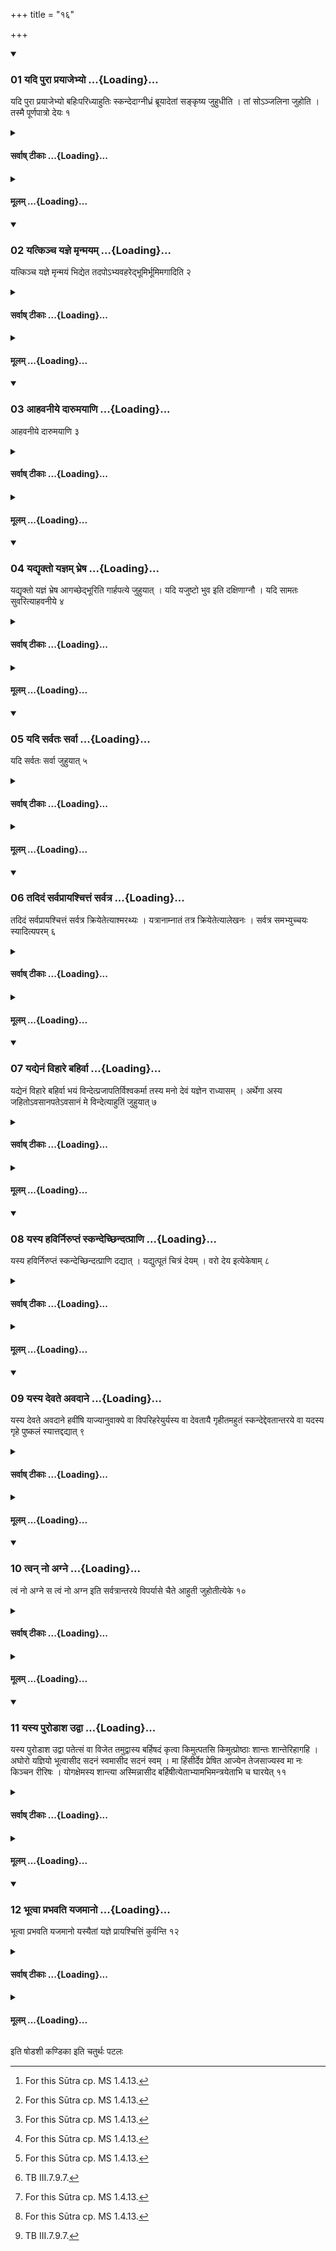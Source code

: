 +++
title = "१६"

+++

<div class="js_include" includetitle="true" newlevelforh1="3" unfilled url="/vedAH_yajuH/taittirIyam/sUtram/ApastambaH/shrautam/vishvAsa-prastutiH/09/16/01_yadi_purA_prayAjebhyo.md">
<details open><summary><h3>01 यदि पुरा प्रयाजेभ्यो ...{Loading}...</h3></summary>

यदि पुरा प्रयाजेभ्यो बहिःपरिध्याहुतिः स्कन्देदाग्नीध्रं ब्रूयादेतां सङ्कृष्य जुहुधीति । तां सोऽञ्जलिना जुहोति । तस्मै पूर्णपात्रो देयः १
</details>
</div>
<div class="js_include collapsed" newlevelforh1="4" title="सर्वाष् टीकाः" unfilled url="/vedAH_yajuH/taittirIyam/sUtram/ApastambaH/shrautam/sarvASh_TIkAH/09/16/01_yadi_purA_prayAjebhyo.md">
<details><summary><h4>सर्वाष् टीकाः ...{Loading}...</h4></summary>
<details><summary>थिते</summary>

1. Before the fore-offering if the offering-material spills (from the ladle) outside the enclosing sticks, (the Adhvaryu) should tell the Āgnīdhra, "Having scratched it together, offer it". He (the Āgnīdhra) offers that offering by means of his folded hands. A pot filled (with rice or barley) should be given to him (by the sacrificer).[^1]  

[^1]: For this Sūtra cp. MS 1.4.13.
</details>
</details>
</div>
<div class="js_include collapsed" newlevelforh1="4" title="मूलम्" unfilled url="/vedAH_yajuH/taittirIyam/sUtram/ApastambaH/shrautam/mUlam/09/16/01_yadi_purA_prayAjebhyo.md">
<details><summary><h4>मूलम् ...{Loading}...</h4></summary>

यदि पुरा प्रयाजेभ्यो बहिःपरिध्याहुतिः स्कन्देदाग्नीध्रं ब्रूयादेतां सङ्कृष्य जुहुधीति । तां सोऽञ्जलिना जुहोति । तस्मै पूर्णपात्रो देयः १
</details>
</div>
<div class="js_include" includetitle="true" newlevelforh1="3" unfilled url="/vedAH_yajuH/taittirIyam/sUtram/ApastambaH/shrautam/vishvAsa-prastutiH/09/16/02_yatkincha_yajne_mRnmayam.md">
<details open><summary><h3>02 यत्किञ्च यज्ञे मृन्मयम् ...{Loading}...</h3></summary>

यत्किञ्च यज्ञे मृन्मयं भिद्येत तदपोऽभ्यवहरेद्भूमिर्भूमिमगादिति २
</details>
</div>
<div class="js_include collapsed" newlevelforh1="4" title="सर्वाष् टीकाः" unfilled url="/vedAH_yajuH/taittirIyam/sUtram/ApastambaH/shrautam/sarvASh_TIkAH/09/16/02_yatkincha_yajne_mRnmayam.md">
<details><summary><h4>सर्वाष् टीकाः ...{Loading}...</h4></summary>
<details><summary>थिते</summary>

2. Whatever earthen utensil breaks in the course of the performance of sacrifice, one should throw it in water with bhūmirbhūmimagāt.[^1]   

[^1]: ṢaḍB I.6.20.
</details>
</details>
</div>
<div class="js_include collapsed" newlevelforh1="4" title="मूलम्" unfilled url="/vedAH_yajuH/taittirIyam/sUtram/ApastambaH/shrautam/mUlam/09/16/02_yatkincha_yajne_mRnmayam.md">
<details><summary><h4>मूलम् ...{Loading}...</h4></summary>

यत्किञ्च यज्ञे मृन्मयं भिद्येत तदपोऽभ्यवहरेद्भूमिर्भूमिमगादिति २
</details>
</div>
<div class="js_include" includetitle="true" newlevelforh1="3" unfilled url="/vedAH_yajuH/taittirIyam/sUtram/ApastambaH/shrautam/vishvAsa-prastutiH/09/16/03_AhavanIye_dArumayANi.md">
<details open><summary><h3>03 आहवनीये दारुमयाणि ...{Loading}...</h3></summary>

आहवनीये दारुमयाणि ३
</details>
</div>
<div class="js_include collapsed" newlevelforh1="4" title="सर्वाष् टीकाः" unfilled url="/vedAH_yajuH/taittirIyam/sUtram/ApastambaH/shrautam/sarvASh_TIkAH/09/16/03_AhavanIye_dArumayANi.md">
<details><summary><h4>सर्वाष् टीकाः ...{Loading}...</h4></summary>
<details><summary>थिते</summary>

3. (One should throw the broken) wooden utensils in the Āhavanīya(-fire) (without any formula).
</details>
</details>
</div>
<div class="js_include collapsed" newlevelforh1="4" title="मूलम्" unfilled url="/vedAH_yajuH/taittirIyam/sUtram/ApastambaH/shrautam/mUlam/09/16/03_AhavanIye_dArumayANi.md">
<details><summary><h4>मूलम् ...{Loading}...</h4></summary>

आहवनीये दारुमयाणि ३
</details>
</div>
<div class="js_include" includetitle="true" newlevelforh1="3" unfilled url="/vedAH_yajuH/taittirIyam/sUtram/ApastambaH/shrautam/vishvAsa-prastutiH/09/16/04_yadyRkto_yajnam_bhreSha.md">
<details open><summary><h3>04 यद्यृक्तो यज्ञम् भ्रेष ...{Loading}...</h3></summary>

यद्यृक्तो यज्ञं भ्रेष आगच्छेद्भूरिति गार्हपत्ये जुहुयात् । यदि यजुष्टो भुव इति दक्षिणाग्नौ । यदि सामतः सुवरित्याहवनीये ४
</details>
</div>
<div class="js_include collapsed" newlevelforh1="4" title="सर्वाष् टीकाः" unfilled url="/vedAH_yajuH/taittirIyam/sUtram/ApastambaH/shrautam/sarvASh_TIkAH/09/16/04_yadyRkto_yajnam_bhreSha.md">
<details><summary><h4>सर्वाष् टीकाः ...{Loading}...</h4></summary>
<details><summary>थिते</summary>

4. If there is a mistake on the part of a R̥c-verse one should offer a libation of ghee in the Gārhapatya-fire with bhūḥ, if ... a yajus (formula) ... in the Dakṣiṇa-fire with bhuvaḥ; if... a sāman (melody)... in the Āhavanīya-fire with suvaḥ.[^1]  

[^1]: For this Sūtra cp. AB V.32; ŚB XI.5.8.6; JB I.358.
</details>
</details>
</div>
<div class="js_include collapsed" newlevelforh1="4" title="मूलम्" unfilled url="/vedAH_yajuH/taittirIyam/sUtram/ApastambaH/shrautam/mUlam/09/16/04_yadyRkto_yajnam_bhreSha.md">
<details><summary><h4>मूलम् ...{Loading}...</h4></summary>

यद्यृक्तो यज्ञं भ्रेष आगच्छेद्भूरिति गार्हपत्ये जुहुयात् । यदि यजुष्टो भुव इति दक्षिणाग्नौ । यदि सामतः सुवरित्याहवनीये ४
</details>
</div>
<div class="js_include" includetitle="true" newlevelforh1="3" unfilled url="/vedAH_yajuH/taittirIyam/sUtram/ApastambaH/shrautam/vishvAsa-prastutiH/09/16/05_yadi_sarvataH_sarvA.md">
<details open><summary><h3>05 यदि सर्वतः सर्वा ...{Loading}...</h3></summary>

यदि सर्वतः सर्वा जुहुयात् ५
</details>
</div>
<div class="js_include collapsed" newlevelforh1="4" title="सर्वाष् टीकाः" unfilled url="/vedAH_yajuH/taittirIyam/sUtram/ApastambaH/shrautam/sarvASh_TIkAH/09/16/05_yadi_sarvataH_sarvA.md">
<details><summary><h4>सर्वाष् टीकाः ...{Loading}...</h4></summary>
<details><summary>थिते</summary>

5. If (there are mistakes in connection with all (r̥c, yajus, and sāman) one should offer (all the libations) with all (the expressions viz. bhūḥ bhuvaḥ, svaḥ).
</details>
</details>
</div>
<div class="js_include collapsed" newlevelforh1="4" title="मूलम्" unfilled url="/vedAH_yajuH/taittirIyam/sUtram/ApastambaH/shrautam/mUlam/09/16/05_yadi_sarvataH_sarvA.md">
<details><summary><h4>मूलम् ...{Loading}...</h4></summary>

यदि सर्वतः सर्वा जुहुयात् ५
</details>
</div>
<div class="js_include" includetitle="true" newlevelforh1="3" unfilled url="/vedAH_yajuH/taittirIyam/sUtram/ApastambaH/shrautam/vishvAsa-prastutiH/09/16/06_tadidaM_sarvaprAyashchittaM_sarvatra.md">
<details open><summary><h3>06 तदिदं सर्वप्रायश्चित्तं सर्वत्र ...{Loading}...</h3></summary>

तदिदं सर्वप्रायश्चित्तं सर्वत्र क्रियेतेत्याश्मरथ्यः । यत्रानाम्नातं तत्र क्रियेतेत्यालेखनः । सर्वत्र समभ्युच्चयः स्यादित्यपरम् ६
</details>
</div>
<div class="js_include collapsed" newlevelforh1="4" title="सर्वाष् टीकाः" unfilled url="/vedAH_yajuH/taittirIyam/sUtram/ApastambaH/shrautam/sarvASh_TIkAH/09/16/06_tadidaM_sarvaprAyashchittaM_sarvatra.md">
<details><summary><h4>सर्वाष् टीकाः ...{Loading}...</h4></summary>
<details><summary>थिते</summary>

6. According to Āśmarathya this is the expiation for all (the mistakes and it should be performed in all the cases).[^1] According to Ālekhana it should be performed wherever mentioned. The other view is that it should be added everywhere (i.e. it is to be performed in addition to the specific expiation which is prescribed in connection with a specific mistake).  

[^1]: Instead of any other expiation, cp.AB V.32.
</details>
</details>
</div>
<div class="js_include collapsed" newlevelforh1="4" title="मूलम्" unfilled url="/vedAH_yajuH/taittirIyam/sUtram/ApastambaH/shrautam/mUlam/09/16/06_tadidaM_sarvaprAyashchittaM_sarvatra.md">
<details><summary><h4>मूलम् ...{Loading}...</h4></summary>

तदिदं सर्वप्रायश्चित्तं सर्वत्र क्रियेतेत्याश्मरथ्यः । यत्रानाम्नातं तत्र क्रियेतेत्यालेखनः । सर्वत्र समभ्युच्चयः स्यादित्यपरम् ६
</details>
</div>
<div class="js_include" includetitle="true" newlevelforh1="3" unfilled url="/vedAH_yajuH/taittirIyam/sUtram/ApastambaH/shrautam/vishvAsa-prastutiH/09/16/07_yadyenaM_vihAre_bahirvA.md">
<details open><summary><h3>07 यद्येनं विहारे बहिर्वा ...{Loading}...</h3></summary>

यद्येनं विहारे बहिर्वा भयं विन्देत्प्रजापतिर्विश्वकर्मा तस्य मनो देवं यज्ञेन राध्यासम् । अर्थेगा अस्य जहितोऽवसानपतेऽवसानं मे विन्देत्याहुतिं जुहुयात् ७
</details>
</div>
<div class="js_include collapsed" newlevelforh1="4" title="सर्वाष् टीकाः" unfilled url="/vedAH_yajuH/taittirIyam/sUtram/ApastambaH/shrautam/sarvASh_TIkAH/09/16/07_yadyenaM_vihAre_bahirvA.md">
<details><summary><h4>सर्वाष् टीकाः ...{Loading}...</h4></summary>
<details><summary>थिते</summary>

7. If the sacrificer gets frightened[^1] either within the sacrificial place (Vihāra) or outside it, he should offer a libation (of ghee in the Āhavanīya) with prajapatir viśvakarmā...[^2]  

[^1]: Cp. IX.12.8.  

[^2]: TB III.7.9.7.
</details>
</details>
</div>
<div class="js_include collapsed" newlevelforh1="4" title="मूलम्" unfilled url="/vedAH_yajuH/taittirIyam/sUtram/ApastambaH/shrautam/mUlam/09/16/07_yadyenaM_vihAre_bahirvA.md">
<details><summary><h4>मूलम् ...{Loading}...</h4></summary>

यद्येनं विहारे बहिर्वा भयं विन्देत्प्रजापतिर्विश्वकर्मा तस्य मनो देवं यज्ञेन राध्यासम् । अर्थेगा अस्य जहितोऽवसानपतेऽवसानं मे विन्देत्याहुतिं जुहुयात् ७
</details>
</div>
<div class="js_include" includetitle="true" newlevelforh1="3" unfilled url="/vedAH_yajuH/taittirIyam/sUtram/ApastambaH/shrautam/vishvAsa-prastutiH/09/16/08_yasya_havirniruptaM_skandechChindatprANi.md">
<details open><summary><h3>08 यस्य हविर्निरुप्तं स्कन्देच्छिन्दत्प्राणि ...{Loading}...</h3></summary>

यस्य हविर्निरुप्तं स्कन्देच्छिन्दत्प्राणि दद्यात् । यद्युत्पूतं चित्रं देयम् । वरो देय इत्येकेषाम् ८
</details>
</div>
<div class="js_include collapsed" newlevelforh1="4" title="सर्वाष् टीकाः" unfilled url="/vedAH_yajuH/taittirIyam/sUtram/ApastambaH/shrautam/sarvASh_TIkAH/09/16/08_yasya_havirniruptaM_skandechChindatprANi.md">
<details><summary><h4>सर्वाष् टीकाः ...{Loading}...</h4></summary>
<details><summary>थिते</summary>

8. A sacrificer whose offering-material (rice etc.) when taken spills out, should give an animal (like a cow or sheep) which cuts (grass with its teeth and eats) (to the Adhvaryu). If (the offering-material) which has been purified (spills out) then a shining thing should be given; according to some, in this case, a gift chosen (by the Adhvaryu) should be given.[^1]  

[^1]: For this Sūtra cp. IX.13.1-3.
</details>
</details>
</div>
<div class="js_include collapsed" newlevelforh1="4" title="मूलम्" unfilled url="/vedAH_yajuH/taittirIyam/sUtram/ApastambaH/shrautam/mUlam/09/16/08_yasya_havirniruptaM_skandechChindatprANi.md">
<details><summary><h4>मूलम् ...{Loading}...</h4></summary>

यस्य हविर्निरुप्तं स्कन्देच्छिन्दत्प्राणि दद्यात् । यद्युत्पूतं चित्रं देयम् । वरो देय इत्येकेषाम् ८
</details>
</div>
<div class="js_include" includetitle="true" newlevelforh1="3" unfilled url="/vedAH_yajuH/taittirIyam/sUtram/ApastambaH/shrautam/vishvAsa-prastutiH/09/16/09_yasya_devate_avadAne.md">
<details open><summary><h3>09 यस्य देवते अवदाने ...{Loading}...</h3></summary>

यस्य देवते अवदाने हवींषि याज्यानुवाक्ये वा विपरिहरेयुर्यस्य वा देवतायै गृहीतमहुतं स्कन्देद्देवतान्तरये वा यदस्य गृहे पुष्कलं स्यात्तद्दद्यात् ९
</details>
</div>
<div class="js_include collapsed" newlevelforh1="4" title="सर्वाष् टीकाः" unfilled url="/vedAH_yajuH/taittirIyam/sUtram/ApastambaH/shrautam/sarvASh_TIkAH/09/16/09_yasya_devate_avadAne.md">
<details><summary><h4>सर्वाष् टीकाः ...{Loading}...</h4></summary>
<details><summary>थिते</summary>

9. The sacrificer in whose sacrifice the deities, portions of the offering-material, offering-materials or invitatory and offering verses are exchanged or the offering-material taken for a particular deity but not yet offered spills out, or a deity is omitted, should give something which is abundant in his house (to the Adhvaryu as a gift).
</details>
</details>
</div>
<div class="js_include collapsed" newlevelforh1="4" title="मूलम्" unfilled url="/vedAH_yajuH/taittirIyam/sUtram/ApastambaH/shrautam/mUlam/09/16/09_yasya_devate_avadAne.md">
<details><summary><h4>मूलम् ...{Loading}...</h4></summary>

यस्य देवते अवदाने हवींषि याज्यानुवाक्ये वा विपरिहरेयुर्यस्य वा देवतायै गृहीतमहुतं स्कन्देद्देवतान्तरये वा यदस्य गृहे पुष्कलं स्यात्तद्दद्यात् ९
</details>
</div>
<div class="js_include" includetitle="true" newlevelforh1="3" unfilled url="/vedAH_yajuH/taittirIyam/sUtram/ApastambaH/shrautam/vishvAsa-prastutiH/09/16/10_tvan_no_agne.md">
<details open><summary><h3>10 त्वन् नो अग्ने ...{Loading}...</h3></summary>

त्वं नो अग्ने स त्वं नो अग्न इति सर्वत्रान्तरये विपर्यासे चैते आहुती जुहोतीत्येके १०
</details>
</div>
<div class="js_include collapsed" newlevelforh1="4" title="सर्वाष् टीकाः" unfilled url="/vedAH_yajuH/taittirIyam/sUtram/ApastambaH/shrautam/sarvASh_TIkAH/09/16/10_tvan_no_agne.md">
<details><summary><h4>सर्वाष् टीकाः ...{Loading}...</h4></summary>
<details><summary>थिते</summary>

10. According to some ritualists in all the cases of omission or exchange these libations of ghee should be offered with tvaṁ no agne...[^1] and sa vaṁ no agne...[^2]   

[^1]: TB III.7.11.3.  

[^2]: TB III.7.11.3
</details>
</details>
</div>
<div class="js_include collapsed" newlevelforh1="4" title="मूलम्" unfilled url="/vedAH_yajuH/taittirIyam/sUtram/ApastambaH/shrautam/mUlam/09/16/10_tvan_no_agne.md">
<details><summary><h4>मूलम् ...{Loading}...</h4></summary>

त्वं नो अग्ने स त्वं नो अग्न इति सर्वत्रान्तरये विपर्यासे चैते आहुती जुहोतीत्येके १०
</details>
</div>
<div class="js_include" includetitle="true" newlevelforh1="3" unfilled url="/vedAH_yajuH/taittirIyam/sUtram/ApastambaH/shrautam/vishvAsa-prastutiH/09/16/11_yasya_puroDAsha_udvA.md">
<details open><summary><h3>11 यस्य पुरोडाश उद्वा ...{Loading}...</h3></summary>

यस्य पुरोडाश उद्वा पतेत्सं वा विजेत तमुद्वास्य बर्हिषदं कृत्वा किमुत्पतसि किमुत्प्रोष्ठाः शान्तः शान्तेरिहागहि । अघोरो यज्ञियो भूत्वासीद सदनं स्वमासीद सदनं स्वम् । मा हिंसीर्देव प्रेषित आज्येन तेजसाज्यस्व मा नः किञ्चन रीरिषः । योगक्षेमस्य शान्त्या अस्मिन्नासीद बर्हिषीत्येताभ्यामभिमन्त्रयेताभि च घारयेत् ११
</details>
</div>
<div class="js_include collapsed" newlevelforh1="4" title="सर्वाष् टीकाः" unfilled url="/vedAH_yajuH/taittirIyam/sUtram/ApastambaH/shrautam/sarvASh_TIkAH/09/16/11_yasya_puroDAsha_udvA.md">
<details><summary><h4>सर्वाष् टीकाः ...{Loading}...</h4></summary>
<details><summary>थिते</summary>

11. If a sacrificial bread (when kept on the potsherds) either jumps (goes away) or gets broken, having taken it away (from the potsherds) having kept it on the sacred grass, one should address it with these two (verses) kimutpatasi kimutproṣṭhāḥ... and (then) should pour ghee on it (with the same verses).
</details>
</details>
</div>
<div class="js_include collapsed" newlevelforh1="4" title="मूलम्" unfilled url="/vedAH_yajuH/taittirIyam/sUtram/ApastambaH/shrautam/mUlam/09/16/11_yasya_puroDAsha_udvA.md">
<details><summary><h4>मूलम् ...{Loading}...</h4></summary>

यस्य पुरोडाश उद्वा पतेत्सं वा विजेत तमुद्वास्य बर्हिषदं कृत्वा किमुत्पतसि किमुत्प्रोष्ठाः शान्तः शान्तेरिहागहि । अघोरो यज्ञियो भूत्वासीद सदनं स्वमासीद सदनं स्वम् । मा हिंसीर्देव प्रेषित आज्येन तेजसाज्यस्व मा नः किञ्चन रीरिषः । योगक्षेमस्य शान्त्या अस्मिन्नासीद बर्हिषीत्येताभ्यामभिमन्त्रयेताभि च घारयेत् ११
</details>
</div>
<div class="js_include" includetitle="true" newlevelforh1="3" unfilled url="/vedAH_yajuH/taittirIyam/sUtram/ApastambaH/shrautam/vishvAsa-prastutiH/09/16/12_bhUtvA_prabhavati_yajamAno.md">
<details open><summary><h3>12 भूत्वा प्रभवति यजमानो ...{Loading}...</h3></summary>

भूत्वा प्रभवति यजमानो यस्यैतां यज्ञे प्रायश्चित्तिं कुर्वन्ति १२
</details>
</div>
<div class="js_include collapsed" newlevelforh1="4" title="सर्वाष् टीकाः" unfilled url="/vedAH_yajuH/taittirIyam/sUtram/ApastambaH/shrautam/sarvASh_TIkAH/09/16/12_bhUtvA_prabhavati_yajamAno.md">
<details><summary><h4>सर्वाष् टीकाः ...{Loading}...</h4></summary>
<details><summary>थिते</summary>

12. The sacrificer in whose sacrifice this expiation is done prospers after having become rich.
</details>
</details>
</div>
<div class="js_include collapsed" newlevelforh1="4" title="मूलम्" unfilled url="/vedAH_yajuH/taittirIyam/sUtram/ApastambaH/shrautam/mUlam/09/16/12_bhUtvA_prabhavati_yajamAno.md">
<details><summary><h4>मूलम् ...{Loading}...</h4></summary>

भूत्वा प्रभवति यजमानो यस्यैतां यज्ञे प्रायश्चित्तिं कुर्वन्ति १२
</details>
</div>

  
इति षोडशी कण्डिका 
इति चतुर्थः पटलः
